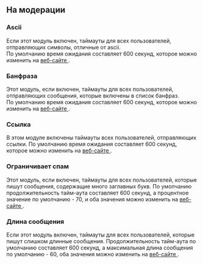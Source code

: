 ## На модерации

### Ascii

Если этот модуль включен, таймауты для всех пользователей, отправляющих символы, отличные от ascii. <br>
По умолчанию время ожидания составляет 600 секунд, которое можно изменить на <a href="https://alphabot.wtf"> веб-сайте </a>.


### Банфраза

Этот модуль, если включен, таймауты для всех пользователей, отправляющих сообщения, которые включены в список банфраз. <br>
По умолчанию время ожидания составляет 600 секунд, которое можно изменить на <a href="https://alphabot.wtf"> веб-сайте </a>.


### Ссылка

В этом модуле включены таймауты всех пользователей, отправляющих ссылки. По умолчанию время ожидания составляет 600 секунд, которое можно изменить на <a href="https://alphabot.wtf"> веб-сайте </a>.


### Ограничивает спам

Этот модуль, если включен, таймауты для всех пользователей, которые пишут сообщения, содержащие много заглавных букв. По умолчанию продолжительность тайм-аута составляет 600 секунд, а процентное значение по умолчанию - 70, и оба значения можно изменить на <a href="https://alphabot.wtf"> веб-сайте </a>.

### Длина сообщения

Если этот модуль включен, таймауты для всех пользователей, которые пишут слишком длинные сообщения. Продолжительность тайм-аута по умолчанию составляет 600 секунд, а максимальная длина сообщения по умолчанию - 60, оба значения можно изменить на <a href="https://alphabot.wtf"> веб-сайте </a>.